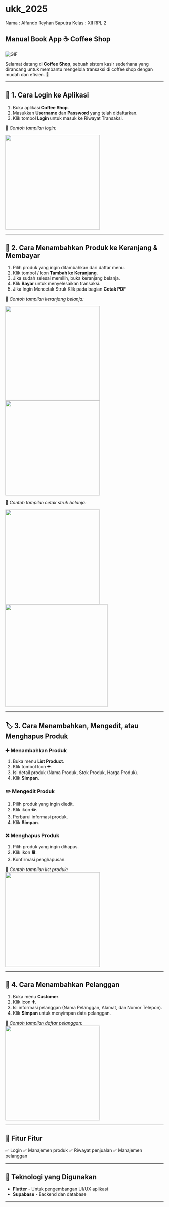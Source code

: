# ukk_2025

Nama : Alfando Reyhan Saputra
Kelas : XII RPL 2

## Manual Book App ☕ Coffee Shop

![GIF](https://media.giphy.com/media/hvRJCLFzcasrR4ia7z/giphy.gif)

Selamat datang di **Coffee Shop**, sebuah sistem kasir sederhana yang dirancang untuk membantu mengelola transaksi di coffee shop dengan mudah dan efisien. 🚀

---

## 🔑 1. Cara Login ke Aplikasi
1. Buka aplikasi **Coffee Shop**.
2. Masukkan **Username** dan **Password** yang telah didaftarkan.
3. Klik tombol **Login** untuk masuk ke Riwayat Transaksi.

📸 *Contoh tampilan login:*  

<img src="https://github.com/user-attachments/assets/ca5d9663-189f-4c8d-8898-e65875577445" width="300">

---

## 🛒 2. Cara Menambahkan Produk ke Keranjang & Membayar
1. Pilih produk yang ingin ditambahkan dari daftar menu.
2. Klik tombol / Icon **Tambah ke Keranjang**.
3. Jika sudah selesai memilih, buka keranjang belanja.
4. Klik **Bayar** untuk menyelesaikan transaksi.
5. Jika Ingin Mencetak Struk Klik pada bagian **Cetak PDF**

📸 *Contoh tampilan keranjang belanja:*  

<img src="https://github.com/user-attachments/assets/0d9b7c91-4f03-4e0e-a4ed-146cec0e98ab" width="300">  <img src="https://github.com/user-attachments/assets/fb377146-26c6-4ce0-a866-64fd5bbd38b2" width="300">

📸 *Contoh tampilan cetak struk belanja:* 

<img src="https://github.com/user-attachments/assets/d1dd8515-ebcb-4489-9217-cdaf80876e0a" width="300">
<img src="https://github.com/user-attachments/assets/7165ac9a-7589-4445-827e-28f36f82d166" width="325">

---

## 🏷️ 3. Cara Menambahkan, Mengedit, atau Menghapus Produk
### ➕ Menambahkan Produk
1. Buka menu **List Product**.
2. Klik tombol Icon **➕**.
3. Isi detail produk (Nama Produk, Stok Produk, Harga Produk).
4. Klik **Simpan**.

### ✏️ Mengedit Produk
1. Pilih produk yang ingin diedit.
2. Klik ikon **✏️**.
3. Perbarui informasi produk.
4. Klik **Simpan**.

### ❌ Menghapus Produk
1. Pilih produk yang ingin dihapus.
2. Klik ikon **🗑️**.
3. Konfirmasi penghapusan.

📸 *Contoh tampilan list produk:*  
<img src="https://github.com/user-attachments/assets/637746d0-809d-4013-9083-9d538dba747f" width="300">

---

## 👥 4. Cara Menambahkan Pelanggan
1. Buka menu **Customer**.
2. Klik icon **➕**.
3. Isi informasi pelanggan (Nama Pelanggan, Alamat, dan Nomor Telepon).
4. Klik **Simpan** untuk menyimpan data pelanggan.

📸 *Contoh tampilan daftar pelanggan:*  
<img src="https://github.com/user-attachments/assets/d7ecb6a7-7257-4f6c-8aaf-095ebdcf00f5" width="300">

---

## 🎯 Fitur Fitur
✅ Login 
✅ Manajemen produk
✅ Riwayat penjualan
✅ Manajemen pelanggan  

---

## 🚀 Teknologi yang Digunakan
- **Flutter** - Untuk pengembangan UI/UX aplikasi  
- **Supabase** - Backend dan database  

---

